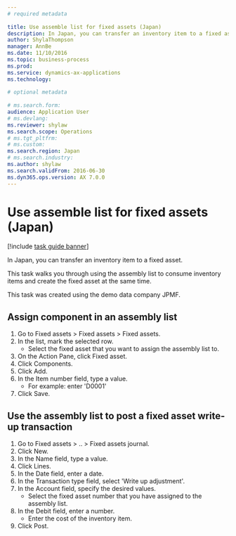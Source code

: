 ```yaml
--- 
# required metadata 
 
title: Use assemble list for fixed assets (Japan)
description: In Japan, you can transfer an inventory item to a fixed asset. 
author: ShylaThompson
manager: AnnBe 
ms.date: 11/10/2016
ms.topic: business-process 
ms.prod:  
ms.service: dynamics-ax-applications 
ms.technology:  
 
# optional metadata 
 
# ms.search.form:   
audience: Application User 
# ms.devlang:  
ms.reviewer: shylaw
ms.search.scope: Operations 
# ms.tgt_pltfrm:  
# ms.custom:  
ms.search.region: Japan
# ms.search.industry: 
ms.author: shylaw
ms.search.validFrom: 2016-06-30 
ms.dyn365.ops.version: AX 7.0.0 
---
```

# Use assemble list for fixed assets (Japan)

[!include [task guide banner](../../includes/task-guide-banner.md)]

In Japan, you can transfer an inventory item to a fixed asset. 



This task walks you through using the assembly list to consume inventory items and create the fixed asset at the same time.



This task was created using the demo data company JPMF.


## Assign component in an assembly list
1. Go to Fixed assets > Fixed assets > Fixed assets.
2. In the list, mark the selected row.
    * Select the fixed asset that you want to assign the assembly list to.  
3. On the Action Pane, click Fixed asset.
4. Click Components.
5. Click Add.
6. In the Item number field, type a value.
    * For example: enter 'D0001'  
7. Click Save.

## Use the assembly list to post a fixed asset write-up transaction
1. Go to Fixed assets > .. > Fixed assets journal.
2. Click New.
3. In the Name field, type a value.
4. Click Lines.
5. In the Date field, enter a date.
6. In the Transaction type field, select 'Write up adjustment'.
7. In the Account field, specify the desired values.
    * Select the fixed asset number that you have assigned to the assembly list.  
8. In the Debit field, enter a number.
    * Enter the cost of the inventory item.  
9. Click Post.

